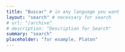 ```yaml
---
title: "Buscar" # in any language you want
layout: "search" # necessary for search
# url: "/archive"
# description: "Description for Search"
summary: "search"
placeholder: "for example, Platon"
---
```

